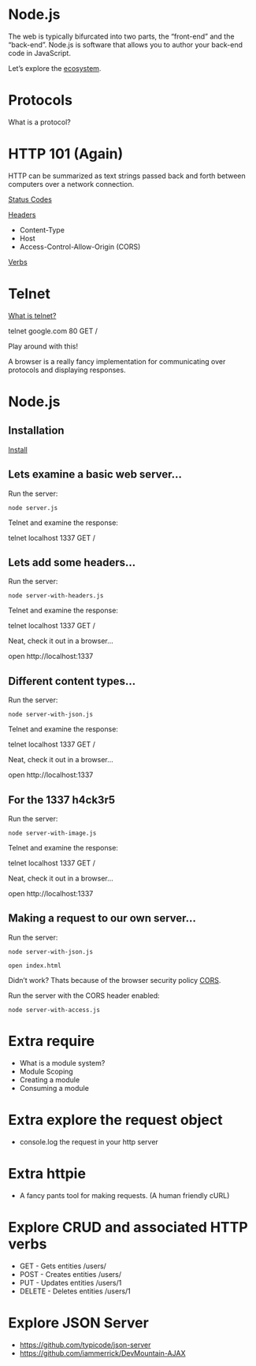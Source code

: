 # Node.js

The web is typically bifurcated into two parts, the “front-end” and the “back-end”. Node.js is software that allows you to author your back-end code in JavaScript. 

Let’s explore the [ecosystem](http://alpha.ideavis.co/529cc5f/?utm_content=bufferd15ac&utm_source=buffer&utm_medium=twitter&utm_campaign=Buffer).

# Protocols

What is a protocol?

# HTTP 101 (Again)

HTTP can be summarized as text strings passed back and forth between computers over a network connection.

[Status Codes](https://en.wikipedia.org/wiki/List_of_HTTP_status_codes)

[Headers](https://en.wikipedia.org/wiki/List_of_HTTP_header_fields)
	
- Content-Type
- Host
- Access-Control-Allow-Origin (CORS)

[Verbs](https://en.wikipedia.org/wiki/Hypertext_Transfer_Protocol)

# Telnet

[What is telnet?](https://kb.iu.edu/d/aayd)

telnet google.com 80 
GET /

Play around with this!

A browser is a really fancy implementation for communicating over protocols and displaying responses.

# Node.js

## Installation

[Install](https://nodejs.org/)

## Lets examine a basic web server…

Run the server:

`node server.js`

Telnet and examine the response:

telnet localhost 1337
GET /

## Lets add some headers…

Run the server:

`node server-with-headers.js`

Telnet and examine the response:

telnet localhost 1337
GET /

Neat, check it out in a browser…

open http://localhost:1337

## Different content types…

Run the server:

`node server-with-json.js`

Telnet and examine the response:

telnet localhost 1337
GET /

Neat, check it out in a browser…

open http://localhost:1337


## For the 1337 h4ck3r5

Run the server:

`node server-with-image.js`

Telnet and examine the response:

telnet localhost 1337
GET /

Neat, check it out in a browser…

open http://localhost:1337


## Making a request to our own server…

Run the server:

`node server-with-json.js`

`open index.html`

Didn’t work? Thats because of the browser security policy [CORS](https://en.wikipedia.org/wiki/Cross-origin_resource_sharing).

Run the server with the CORS header enabled:

`node server-with-access.js`


# Extra require

- What is a module system?
- Module Scoping
- Creating a module
- Consuming a module

# Extra explore the request object

- console.log the request in your http server

# Extra httpie

- A fancy pants tool for making requests. (A human friendly cURL)

# Explore CRUD and associated HTTP verbs

- GET - Gets entities /users/
- POST - Creates entities /users/ <data>
- PUT - Updates entities /users/1 <data>
- DELETE - Deletes entities /users/1

# Explore JSON Server

- https://github.com/typicode/json-server
- https://github.com/iammerrick/DevMountain-AJAX
